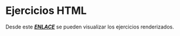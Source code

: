 # Ejercicios HTML
Desde este [***ENLACE***](https://joaquinrajmilevich.github.io/Bootcamp/T2/index.html) se pueden visualizar los ejercicios renderizados.
